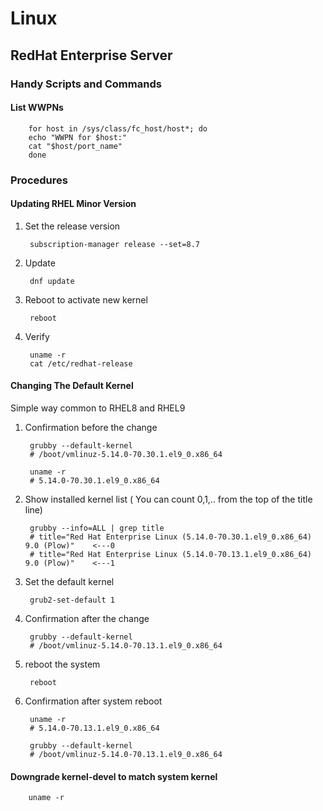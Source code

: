 # Linux
## RedHat Enterprise Server
### Handy Scripts and Commands
#### List WWPNs

        for host in /sys/class/fc_host/host*; do
        echo "WWPN for $host:"
        cat "$host/port_name"
        done

### Procedures

#### Updating RHEL Minor Version

1. Set the release version

        subscription-manager release --set=8.7

1. Update

        dnf update

1. Reboot to activate new kernel

        reboot

1. Verify

        uname -r
        cat /etc/redhat-release

#### Changing The Default Kernel

Simple way common to RHEL8 and RHEL9

1. Confirmation before the change

        grubby --default-kernel
        # /boot/vmlinuz-5.14.0-70.30.1.el9_0.x86_64

        uname -r
        # 5.14.0-70.30.1.el9_0.x86_64

1. Show installed kernel list ( You can count 0,1,.. from the top of the title line)

        grubby --info=ALL | grep title
        # title="Red Hat Enterprise Linux (5.14.0-70.30.1.el9_0.x86_64) 9.0 (Plow)"    <---0
        # title="Red Hat Enterprise Linux (5.14.0-70.13.1.el9_0.x86_64) 9.0 (Plow)"    <---1

1. Set the default kernel

        grub2-set-default 1  

1. Confirmation after the change

        grubby --default-kernel
        # /boot/vmlinuz-5.14.0-70.13.1.el9_0.x86_64

1. reboot the system

        reboot

1. Confirmation after system reboot

        uname -r 
        # 5.14.0-70.13.1.el9_0.x86_64

        grubby --default-kernel
        # /boot/vmlinuz-5.14.0-70.13.1.el9_0.x86_64

#### Downgrade kernel-devel to match system kernel

        uname -r